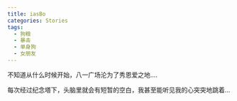 ```yaml
---
title: iasBo
categories: Stories
tags: 
  - 狗粮
  - 暴击
  - 单身狗
  - 女朋友
---
```



不知道从什么时候开始，八一广场沦为了秀恩爱之地....

每次经过纪念塔下，头脑里就会有短暂的空白，我甚至能听见我的心突突地跳着...

